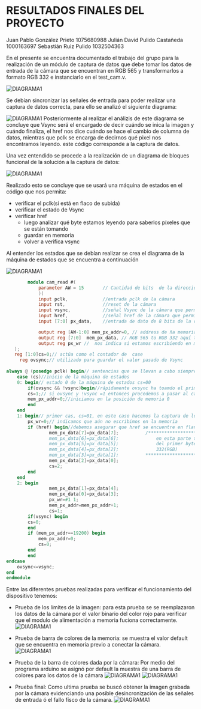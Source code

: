 
# RESULTADOS FINALES DEL PROYECTO
Juan Pablo González Prieto 1075680988
Julián David Pulido Castañeda 1000163697
Sebastián Ruiz Pulido 1032504363

En el presente se encuentra documentado el trabajo del grupo para la realización de un módulo de captura de datos
que debe tomar los datos de entrada de la cámara que se encuentran en RGB 565 y transformarlos a formato RGB 332
e instanciarlo en el test_cam.v.

![DIAGRAMA1](/docs/figs/cajacapturadatos.png)

Se debían sincronizar las señales de entrada para poder realizar una captura de datos correcta, para ello se analizó el siguiente diagrama:

![DIAGRAMA1](/docs/figs/cajacapturadatos2.PNG)
Posteriormente al realizar el análizis de este diagrama se concluye que Vsync será el encargado de decir cuándo se inica la imagen y cuándo finaliza, el href nos dice cuándo se hace el cambio de columna de datos, mientras que pclk se encarga de decirnos qué pixel nos encontramos leyendo.
este código corresponde a la captura de datos.

Una vez entendido se procede a la realización de un diagrama de bloques funcional de la solución a la captura de datos:

![DIAGRAMA1](/docs/figs/Diagrama_de_flujo_cam_read.PNG)


Realizado esto se concluye que se usará una máquina de estados en el código que nos permita:
 * verificar el pclk(si está en flaco de subida)
 * verificar el estado de Vsync
 * verificar href
   * luego analizar qué byte estamos leyendo para saberlos píxeles que se están tomando
   * guardar en memoria
   * volver a verifica vsync 

Al entender los estados que se debían realizar se crea el diagrama de la máquina de estados que se encuentra a continuación

![DIAGRAMA1](/docs/figs/Maquina_estados.png)


```verilog
        module cam_read #(
		    parameter AW = 15		// Cantidad de bits  de la dirección 
		    )(
		    input pclk,             //entrada pclk de la cámara
		    input rst,              //reset de la cámara
		    input vsync,            //señal Vsync de la cámara que permite saber cuándo empieza una imagen
		    input href,             //señal href de la cámara que permite saber qué línea de píxeles se está escribiendo
		    input [7:0] px_data,    //entrada de dato de 8 bits de la cámara(correspondiente a una parte de un píxel)

		    output reg [AW-1:0] mem_px_addr=0, // address de ña memoria (posición donde se está escribiendo)
		    output reg [7:0]  mem_px_data, // RGB 565 to RGB 332 aquí trnansformamos e RGB 565 a RGB 332
		    output reg px_wr //  nos indica si estamos escribiendo en memoria o no
   );
   reg [1:0]cs=0;// actúa como el contador de  case
	 reg ovsync;// utilizado para guardar el valor pasado de Vsync
	 
always @ (posedge pclk) begin// sentencias que se llevan a cabo siempre y cuando pclk se encuentre en un flanco de subida
	case (cs)//inicio de la máquina de estados
	0: begin// estado 0 de la máquina de estados cs=00
		if(ovsync && !vsync)begin//rápidamente ovsync ha toamdo el primer valor de vsync y procedemos a compararlos, con && garantizamos una comparación de tipo AND
		cs=1;// si ovsync y !vsync =1 entonces procedemos a pasar al case 1
		mem_px_addr=0;//iniciamos en la posición de memoria 0
		end
	end
	1: begin// primer cas, cs=01, en este caso hacemos la captura de los datos y procedemos a convertirlos a RGB 332
		px_wr=0;// indicamos que aún no escribimos en la memoria
		if (href) begin//debemos asegurar que href se encuentre en flanco de subida para hacer el proceso
				mem_px_data[7]=px_data[7];          /****************************************************************
				mem_px_data[6]=px_data[6];              en esta parte tomamos los datos más significativo de R(rojo) y V (Verde)
				mem_px_data[5]=px_data[5];              del primer byte que vienen en formato 565(RGB) y lo guardamos en formato   
				mem_px_data[4]=px_data[2];              332(RGB)
				mem_px_data[3]=px_data[1];          ******************************************************************/
				mem_px_data[2]=px_data[0];
				cs=2;
		end
	end
	2: begin
				mem_px_data[1]=px_data[4];
				mem_px_data[0]=px_data[3];
			 	px_wr=#1 1;
				mem_px_addr=mem_px_addr+1;
				cs=1;
		if(vsync) begin
		cs=0;
		end		
		if (mem_px_addr==19200) begin
			mem_px_addr=0;
			cs=0;
		end
		end
endcase
	ovsync<=vsync;
end
endmodule
```
Entre las diferentes pruebas realizadas para verificar el funcionamiento del dispositivo tenemos:

* Prueba de los límites de la imagen: para esta prueba se se reemplazaron los datos de la cámara por el valor binario del color rojo para verificar que el modulo de alimentación a memoria fuciona correctamente.
![DIAGRAMA1](/docs/figs/Prueba_limitesdeimagen.jfif)

* Prueba de barra de colores de la memoria: se muestra el valor default que se encuentra en memoria previo a conectar la cámara.
![DIAGRAMA1](/docs/figs/Prueba_barra_coloresenmemoria.jpeg)

* Prueba de la barra de colores dada por la cámara: Por medio del programa arduino se asignó por default la muestra de una barra de colores para los datos de la cámara
![DIAGRAMA1](/docs/figs/Prueba_barra_colorescamara.jpeg)
![DIAGRAMA1](/docs/figs/Prueba_barra_colorescamara2.jpeg)

* Prueba final: Como ultima prueba se buscó obtener la imagen grabada por la cámara evidenciando una posible desincronización de las señales de entrada ó el fallo físco de la cámara.
![DIAGRAMA1](/docs/figs/Prueba_barracolores.jpeg)